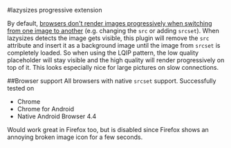 #lazysizes progressive extension

By default, [browsers don't render images progressively when switching from one image to another](http://w3facility.org/question/progressive-jpeg-isnt-progressive-when-changing-image-src-dynamically/) (e.g. changing the `src` or adding `srcset`).
When lazysizes detects the image gets visible, this plugin will remove the `src` attribute and insert it as a background image until the image from `srcset` is completely loaded.
So when using the LQIP pattern, the low quality placeholder will stay visible and the high quality will render progressively on top of it.
This looks especially nice for large pictures on slow connections.

##Browser support
All browsers with native `srcset` support. Successfully tested on
- Chrome
- Chrome for Android
- Native Android Browser 4.4

Would work great in Firefox too, but is disabled since Firefox shows an annoying broken image icon for a few seconds.
